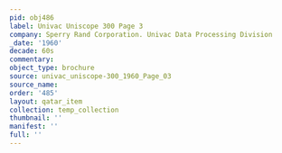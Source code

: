```yaml
---
pid: obj486
label: Univac Uniscope 300 Page 3
company: Sperry Rand Corporation. Univac Data Processing Division
_date: '1960'
decade: 60s
commentary: 
object_type: brochure
source: univac_uniscope-300_1960_Page_03
source_name: 
order: '485'
layout: qatar_item
collection: temp_collection
thumbnail: ''
manifest: ''
full: ''
---
```


